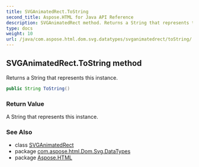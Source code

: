 ```yaml
---
title: SVGAnimatedRect.ToString
second_title: Aspose.HTML for Java API Reference
description: SVGAnimatedRect method. Returns a String that represents this instance
type: docs
weight: 10
url: /java/com.aspose.html.dom.svg.datatypes/svganimatedrect/toString/
---
```

## SVGAnimatedRect.ToString method

Returns a String that represents this instance.

```java
public String ToString()
```

### Return Value

A String that represents this instance.

### See Also

* class [SVGAnimatedRect](../)
* package [com.aspose.html.Dom.Svg.DataTypes](../../svganimatedrect/)
* package [Aspose.HTML](../../../)
